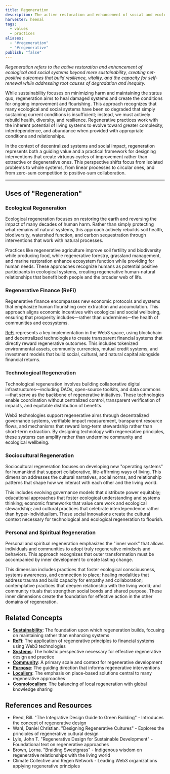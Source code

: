 ```yaml
---
title: Regeneration
description: The active restoration and enhancement of social and ecological systems, going beyond sustainability to create net-positive outcomes that build resilience and vitality
harvester: heenal
tags:
  - values
  - practices
aliases:
  - "#regeneration"
  - "#regenerative"
publish: "false"
---
```


_Regeneration refers to the active restoration and enhancement of ecological and social systems beyond mere sustainability, creating net-positive outcomes that build resilience, vitality, and the capacity for self-renewal while addressing root causes of degradation and inequity._

While sustainability focuses on minimizing harm and maintaining the status quo, regeneration aims to heal damaged systems and create the conditions for ongoing improvement and flourishing. This approach recognizes that many ecological and social systems have been so degraded that simply sustaining current conditions is insufficient; instead, we must actively rebuild health, diversity, and resilience. Regenerative practices work with the inherent potential of living systems to evolve toward greater complexity, interdependence, and abundance when provided with appropriate conditions and relationships.

In the context of decentralized systems and social impact, regeneration represents both a guiding value and a practical framework for designing interventions that create virtuous cycles of improvement rather than extractive or degenerative ones. This perspective shifts focus from isolated problems to whole systems, from linear processes to circular ones, and from zero-sum competition to positive-sum collaboration.

---

## Uses of "Regeneration"

### Ecological Regeneration

Ecological regeneration focuses on restoring the earth and reversing the impact of many decades of human harm. Rather than simply protecting what remains of natural systems, this approach actively rebuilds soil health, biodiversity, watershed function, and carbon sequestration through interventions that work with natural processes.

Practices like regenerative agriculture improve soil fertility and biodiversity while producing food, while regenerative forestry, grassland management, and marine restoration enhance ecosystem function while providing for human needs. These approaches recognize humans as potential positive participants in ecological systems, creating regenerative human-natural relationships that benefit both people and the broader web of life.

### Regenerative Finance (ReFi)

Regenerative finance encompasses new economic protocols and systems that emphasize human flourishing over extraction and accumulation. This approach aligns economic incentives with ecological and social wellbeing, ensuring that prosperity includes—rather than undermines—the health of communities and ecosystems.

[ReFi](tags/refi.md) represents a key implementation in the Web3 space, using blockchain and decentralized technologies to create transparent financial systems that directly reward regenerative outcomes. This includes tokenized environmental assets, community currencies, mutual credit systems, and investment models that build social, cultural, and natural capital alongside financial returns.

### Technological Regeneration

Technological regeneration involves building collaborative digital infrastructures—including DAOs, open-source toolkits, and data commons—that serve as the backbone of regenerative initiatives. These technologies enable coordination without centralized control, transparent verification of impacts, and equitable distribution of benefits.

Web3 technologies support regenerative aims through decentralized governance systems, verifiable impact measurement, transparent resource flows, and mechanisms that reward long-term stewardship rather than short-term extraction. By designing technology with regenerative principles, these systems can amplify rather than undermine community and ecological wellbeing.

### Sociocultural Regeneration

Sociocultural regeneration focuses on developing new "operating systems" for humankind that support collaborative, life-affirming ways of living. This dimension addresses the cultural narratives, social norms, and relationship patterns that shape how we interact with each other and the living world.

This includes evolving governance models that distribute power equitably; educational approaches that foster ecological understanding and systems thinking; economic frameworks that value care work and ecological stewardship; and cultural practices that celebrate interdependence rather than hyper-individualism. These social innovations create the cultural context necessary for technological and ecological regeneration to flourish.

### Personal and Spiritual Regeneration

Personal and spiritual regeneration emphasizes the "inner work" that allows individuals and communities to adopt truly regenerative mindsets and behaviors. This approach recognizes that outer transformation must be accompanied by inner development to create lasting change.

This dimension includes practices that foster ecological consciousness, systems awareness, and connection to place; healing modalities that address trauma and build capacity for empathy and collaboration; contemplative practices that deepen relationship with the living world; and community rituals that strengthen social bonds and shared purpose. These inner dimensions create the foundation for effective action in the other domains of regeneration.

## Related Concepts

- **[Sustainability](tags/sustainability.md)**: The foundation upon which regeneration builds, focusing on maintaining rather than enhancing systems
- **[ReFi](tags/refi.md)**: The application of regenerative principles to financial systems using Web3 technologies
- **[Systems](tags/systems.md)**: The holistic perspective necessary for effective regenerative design and practice
- **[Community](tags/community.md)**: A primary scale and context for regenerative development
- **[Purpose](tags/purpose.md)**: The guiding direction that informs regenerative interventions
- **[Localism](tags/localism.md)**: The emphasis on place-based solutions central to many regenerative approaches
- **[Cosmolocalism](tags/cosmolocalism.md)**: The balancing of local regeneration with global knowledge sharing

## References and Resources

- Reed, Bill. "The Integrative Design Guide to Green Building" - Introduces the concept of regenerative design
- Wahl, Daniel Christian. "Designing Regenerative Cultures" - Explores the principles of regenerative cultural design
- Lyle, John T. "Regenerative Design for Sustainable Development" - Foundational text on regenerative approaches
- Brown, Lorna. "Braiding Sweetgrass" - Indigenous wisdom on regenerative relationships with the living world
- Climate Collective and Regen Network - Leading Web3 organizations applying regenerative principles